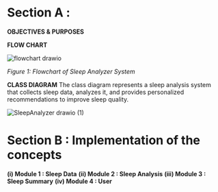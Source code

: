 # Section A : 
**OBJECTIVES & PURPOSES**

**FLOW CHART**

![flowchart drawio](https://github.com/jjn7702/SECJ1023-PT2/assets/102563828/bba9a30c-5f96-4c12-be59-cd19195b1144) <br>

*Figure 1: Flowchart of Sleep Analyzer System* <br>

**CLASS DIAGRAM**
The class diagram represents a sleep analysis system that collects sleep data, analyzes it, and provides personalized recommendations to improve sleep quality. 

![SleepAnalyzer drawio (1)](https://github.com/jjn7702/SECJ1023-PT2/assets/147962293/9bb82ecf-b8ca-44f7-aa98-d46eba2e147b)

# Section B : Implementation of the concepts
**(i) Module 1 : Sleep Data**
**(ii) Module 2 : Sleep Analysis**
**(iii) Module 3 : Sleep Summary**
**(iv) Module 4 : User**

